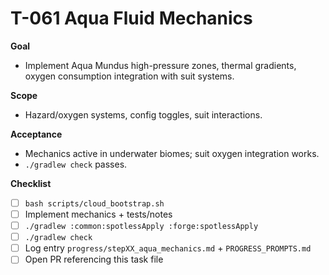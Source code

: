 # T-061 Aqua Fluid Mechanics

**Goal**
- Implement Aqua Mundus high-pressure zones, thermal gradients, oxygen consumption integration with suit systems.

**Scope**
- Hazard/oxygen systems, config toggles, suit interactions.

**Acceptance**
- Mechanics active in underwater biomes; suit oxygen integration works.
- `./gradlew check` passes.

**Checklist**
- [ ] `bash scripts/cloud_bootstrap.sh`
- [ ] Implement mechanics + tests/notes
- [ ] `./gradlew :common:spotlessApply :forge:spotlessApply`
- [ ] `./gradlew check`
- [ ] Log entry `progress/stepXX_aqua_mechanics.md` + `PROGRESS_PROMPTS.md`
- [ ] Open PR referencing this task file
